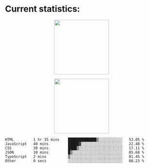 
  # Current statistics:


<p align="center">
  <img height="180em" align="center" src="https://github-readme-stats.vercel.app/api?username=KZvilla&show_icons=true&hide_border=true&count_private=true&include_all_commits=true&theme=blue-green" /> 
</p>
<p align="center">
  <img height="180em"src="https://github-readme-stats.vercel.app/api/top-langs/?username=kzvilla" />
</p>

<p align="center">
</p>

<!--START_SECTION:waka-->

```text
HTML         1 hr 35 mins    █████████████▒░░░░░░░░░░░   53.05 %
JavaScript   40 mins         █████▓░░░░░░░░░░░░░░░░░░░   22.48 %
CSS          30 mins         ████▒░░░░░░░░░░░░░░░░░░░░   17.11 %
JSON         10 mins         █▒░░░░░░░░░░░░░░░░░░░░░░░   05.68 %
TypeScript   2 mins          ▒░░░░░░░░░░░░░░░░░░░░░░░░   01.45 %
Other        0 secs          ░░░░░░░░░░░░░░░░░░░░░░░░░   00.23 %
```

<!--END_SECTION:waka-->

